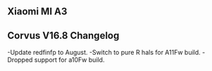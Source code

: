 ## Xiaomi MI A3 

## Corvus V16.8 Changelog

-Update redfinfp to August.
-Switch to pure R hals for A11Fw build.
-Dropped support for a10Fw build.
